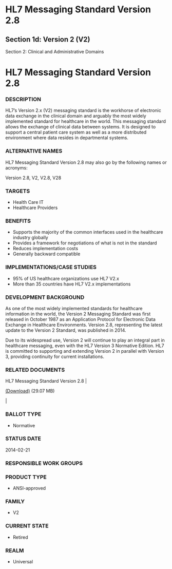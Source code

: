 # HL7 Messaging Standard Version 2.8

## Section 1d: Version 2 (V2)  
Section 2: Clinical and Administrative Domains  

# HL7 Messaging Standard Version 2.8

### DESCRIPTION

HL7’s Version 2.x (V2) messaging standard is the workhorse of electronic data exchange in the clinical domain and arguably the most widely implemented standard for healthcare in the world. This messaging standard allows the exchange of clinical data between systems. It is designed to support a central patient care system as well as a more distributed environment where data resides in departmental systems.

### ALTERNATIVE NAMES

HL7 Messaging Standard Version 2.8 may also go by the following names or acronyms:

Version 2.8, V2, V2.8, V28

### TARGETS

*   Health Care IT
*   Healthcare Providers

### BENEFITS

*   Supports the majority of the common interfaces used in the healthcare industry globally
*   Provides a framework for negotiations of what is not in the standard
*   Reduces implementation costs
*   Generally backward compatible

### IMPLEMENTATIONS/CASE STUDIES

*   95% of US healthcare organizations use HL7 V2.x
*   More than 35 countries have HL7 V2.x implementations

### DEVELOPMENT BACKGROUND

As one of the most widely implemented standards for healthcare information in the world, the Version 2 Messaging Standard was first released in October 1987 as an Application Protocol for Electronic Data Exchange in Healthcare Environments. Version 2.8, representing the latest update to the Version 2 Standard, was published in 2014.

Due to its widespread use, Version 2 will continue to play an integral part in healthcare messaging, even with the HL7 Version 3 Normative Edition. HL7 is committed to supporting and extending Version 2 in parallel with Version 3, providing continuity for current installations.

### RELATED DOCUMENTS

HL7 Messaging Standard Version 2.8 | 

[(Download)]() (29.07 MB)

 |

### BALLOT TYPE

*   Normative

### STATUS DATE

2014-02-21

### RESPONSIBLE WORK GROUPS

### PRODUCT TYPE

*   ANSI-approved

### FAMILY

*   V2

### CURRENT STATE

*   Retired

### REALM

*   Universal

